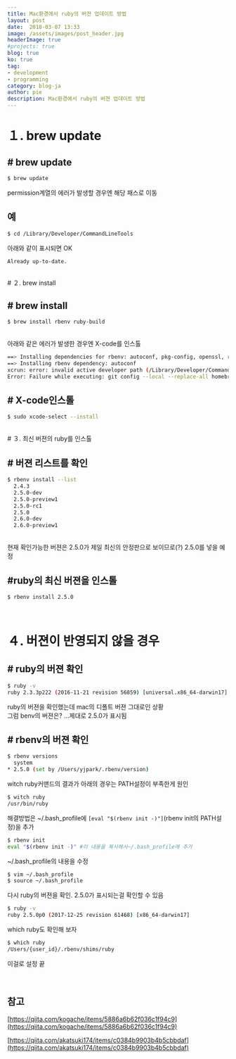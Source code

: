 ```yaml
---
title: Mac환경에서 ruby의 버젼 업데이트 방법
layout: post
date:  2018-03-07 13:33
image: /assets/images/post_header.jpg
headerImage: true
#projects: true
blog: true
ko: true
tag:
- development
- programming
category: blog-ja
author: pie
description: Mac환경에서 ruby의 버젼 업데이트 방법
---
```


# １. brew update
## # brew update
```sh
$ brew update
```
permission계열의 에러가 발생할 경우엔 해당 패스로 이동

## 예
```sh
$ cd /Library/Developer/CommandLineTools
```

아래와 같이 표시되면 OK
```sh
Already up-to-date.
```
<br>
# ２. brew install

## # brew install
```sh
$ brew install rbenv ruby-build
```
<br>
아래와 같은 에러가 발생한 경우엔 X-code를 인스톨

```sh
==> Installing dependencies for rbenv: autoconf, pkg-config, openssl, ruby-build
==> Installing rbenv dependency: autoconf
xcrun: error: invalid active developer path (/Library/Developer/CommandLineTools), missing xcrun at: /Library/Developer/CommandLineTools/usr/bin/xcrun
Error: Failure while executing: git config --local --replace-all homebrew.private true
```

## # X-code인스톨
```sh
$ sudo xcode-select --install
```
<br>
# ３. 최신 버젼의 ruby를 인스톨

## # 버젼 리스트를 확인
```sh
$ rbenv install --list
  2.4.3
  2.5.0-dev
  2.5.0-preview1
  2.5.0-rc1
  2.5.0
  2.6.0-dev
  2.6.0-preview1
```
<br>
현재 확인가능한 버젼은 2.5.0가 제일 최신의 안정판으로 보이므로(?) 2.5.0를 넣을 예정

## #ruby의 최신 버젼을 인스톨
```sh
$ rbenv install 2.5.0
```
<br>

# ４. 버젼이 반영되지 않을 경우

## # ruby의 버젼 확인
```sh
$ ruby -v
ruby 2.3.3p222 (2016-11-21 revision 56859) [universal.x86_64-darwin17]
```
ruby의 버젼을 확인했는데 mac의 디폴트 버젼 그대로인 상황
<br>
그럼 benv의 버젼은? ...제대로 2.5.0가 표시됨

## # rbenv의 버젼 확인
```sh
$ rbenv versions
  system
* 2.5.0 (set by /Users/yjpark/.rbenv/version)
```

witch ruby커맨드의 결과가 아래의 경우는 PATH설정이 부족한게 원인

```sh
$ witch ruby
/usr/bin/ruby
```

해결방법은 ~/.bash_profile에 ```[eval "$(rbenv init -)"]```(rbenv init의 PATH설정)을 추가
```sh
$ rbenv init
eval "$(rbenv init -)" #이 내용을 복사해서~/.bash_profile에 추가
```

~/.bash_profile의 내용을 수정
```sh
$ vim ~/.bash_profile
$ source ~/.bash_profile
```

다시 ruby의 버젼을 확인. 2.5.0가 표시되는걸 확인할 수 있음
```sh
$ ruby -v
ruby 2.5.0p0 (2017-12-25 revision 61468) [x86_64-darwin17]
```

which ruby도 확인해 보자
```sh
$ which ruby
/Users/{user_id}/.rbenv/shims/ruby
```

이걸로 설정 끝

<br>

## 참고

[https://qiita.com/kogache/items/5886a6b62f036c1f94c9](https://qiita.com/kogache/items/5886a6b62f036c1f94c9)

[https://qiita.com/akatsuki174/items/c0384b9903b4b5cbbdaf](https://qiita.com/akatsuki174/items/c0384b9903b4b5cbbdaf)



